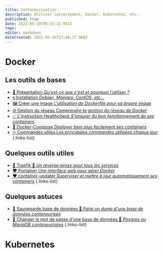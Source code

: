 ```yaml
---
title: Conteneurisation
description: Utiliser correctement, Docker, Kubernetes, etc..
published: true
date: 2022-05-10T08:15:22.921Z
tags: 
editor: markdown
dateCreated: 2021-05-30T17:44:27.966Z
---
```


# Docker
 ## Les outils de bases
- [🐳 Présentation *Qu'est-ce que c'est et pourquoi l'utiliser ?*](/Conteneurisation/Docker/Présentation)
- [🌀 Installation *Debian, Manjaro, CentOS, etc...*](/Conteneurisation/Docker/Installation)
- [🖼️ Créer une image *L'utilisation de Dockerfile pour sa propre image*](/Conteneurisation/Docker/Image)
- [🌐 Gestion du réseau *Comprendre la gestion du réseau de Docker*](/Conteneurisation/Docker/Réseau)
- [✅ L'instruction Healthcheck *S'assurer du bon fonctionnement de ses containers*](/Conteneurisation/Docker/Heathcheck)
- [💠 Docker-Compose *Déployer bien plus facilement ses containers*](/Conteneurisation/Docker/Docker-Compose)
- [🔥 Commandes utiles *Les principales commandes utilisées chaque jour*](/Conteneurisation/Docker/Commandes)
{.links-list}
## Quelques outils utiles
- [💙 Traefik 🚧 *Un reverse-proxy pour tous les services*](/Conteneurisation/Docker/Traefik)
- [❤️ Portainer *Une interface web pour gérer Docker*](/Conteneurisation/Docker/Portainer)
- [❤️ container-updater *Superviser et mettre à jour automatiquement ses containers*](/Conteneurisation/Docker/container-updater)
{.links-list}
## Quelques astuces
- [💾 Sauvegarde base de données 🚧 *Faire un dump d'une base de données conteneurisée*](/Conteneurisation/Docker/Backup-database)
- [🔑 Changer le mot de passe d'une base de données 🚧 *Posgres ou MariaDB conteneurisées*](/Conteneurisation/Docker/Portainer)
{.links-list}

# Kubernetes

